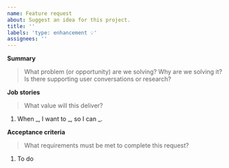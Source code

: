 ```yaml
---
name: Feature request
about: Suggest an idea for this project.
title: ''
labels: 'type: enhancement 💡'
assignees: ''
---
```


**Summary**

> What problem (or opportunity) are we solving? Why are we solving it? Is there supporting user
> conversations or research?

**Job stories**

> What value will this deliver?

1. When _, I want to _, so I can \_.

**Acceptance criteria**

> What requirements must be met to complete this request?

1. To do
